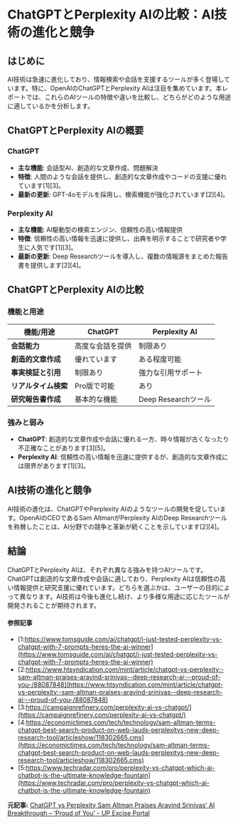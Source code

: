 # ChatGPTとPerplexity AIの比較：AI技術の進化と競争

## はじめに

AI技術は急速に進化しており、情報検索や会話を支援するツールが多く登場しています。特に、OpenAIのChatGPTとPerplexity AIは注目を集めています。本レポートでは、これらのAIツールの特徴や違いを比較し、どちらがどのような用途に適しているかを分析します。

## ChatGPTとPerplexity AIの概要

### ChatGPT

- **主な機能**: 会話型AI、創造的な文章作成、問題解決
- **特徴**: 人間のような会話を提供し、創造的な文章作成やコードの支援に優れています[1][3]。
- **最新の更新**: GPT-4oモデルを採用し、検索機能が強化されています[2][4]。

### Perplexity AI

- **主な機能**: AI駆動型の検索エンジン、信頼性の高い情報提供
- **特徴**: 信頼性の高い情報を迅速に提供し、出典を明示することで研究者や学生に人気です[1][3]。
- **最新の更新**: Deep Researchツールを導入し、複数の情報源をまとめた報告書を提供します[2][4]。

## ChatGPTとPerplexity AIの比較

### 機能と用途

| 機能/用途 | ChatGPT | Perplexity AI |
|------------|--------|--------------|
| **会話能力** | 高度な会話を提供 | 制限あり |
| **創造的文章作成** | 優れています | ある程度可能 |
| **事実検証と引用** | 制限あり | 強力な引用サポート |
| **リアルタイム検索** | Pro版で可能 | あり |
| **研究報告書作成** | 基本的な機能 | Deep Researchツール |

### 強みと弱み

- **ChatGPT**: 創造的な文章作成や会話に優れる一方、時々情報が古くなったり不正確なことがあります[3][5]。
- **Perplexity AI**: 信頼性の高い情報を迅速に提供するが、創造的な文章作成には限界があります[1][3]。

## AI技術の進化と競争

AI技術の進化は、ChatGPTやPerplexity AIのようなツールの開発を促しています。OpenAIのCEOであるSam AltmanがPerplexity AIのDeep Researchツールを称賛したことは、AI分野での競争と革新が続くことを示しています[2][4]。

## 結論

ChatGPTとPerplexity AIは、それぞれ異なる強みを持つAIツールです。ChatGPTは創造的な文章作成や会話に適しており、Perplexity AIは信頼性の高い情報提供と研究支援に優れています。どちらを選ぶかは、ユーザーの目的によって異なります。AI技術は今後も進化し続け、より多様な用途に応じたツールが開発されることが期待されます。

#### 参照記事
- [1:https://www.tomsguide.com/ai/chatgpt/i-just-tested-perplexity-vs-chatgpt-with-7-prompts-heres-the-ai-winner](https://www.tomsguide.com/ai/chatgpt/i-just-tested-perplexity-vs-chatgpt-with-7-prompts-heres-the-ai-winner)
- [2:https://www.htsyndication.com/mint/article/chatgpt-vs-perplexity:-sam-altman-praises-aravind-srinivas--deep-research-ai;--proud-of-you-/88087848](https://www.htsyndication.com/mint/article/chatgpt-vs-perplexity:-sam-altman-praises-aravind-srinivas--deep-research-ai;--proud-of-you-/88087848)
- [3:https://campaignrefinery.com/perplexity-ai-vs-chatgpt/](https://campaignrefinery.com/perplexity-ai-vs-chatgpt/)
- [4:https://economictimes.com/tech/technology/sam-altman-terms-chatgpt-best-search-product-on-web-lauds-perplexitys-new-deep-research-tool/articleshow/118302665.cms](https://economictimes.com/tech/technology/sam-altman-terms-chatgpt-best-search-product-on-web-lauds-perplexitys-new-deep-research-tool/articleshow/118302665.cms)
- [5:https://www.techradar.com/pro/perplexity-vs-chatgpt-which-ai-chatbot-is-the-ultimate-knowledge-fountain](https://www.techradar.com/pro/perplexity-vs-chatgpt-which-ai-chatbot-is-the-ultimate-knowledge-fountain)


**元記事:** [ChatGPT vs Perplexity Sam Altman Praises Aravind Srinivas’ AI Breakthrough – ‘Proud of You’ - UP Excise Portal](https://www.upexciseportal.in/chatgpt-vs-perplexity/)